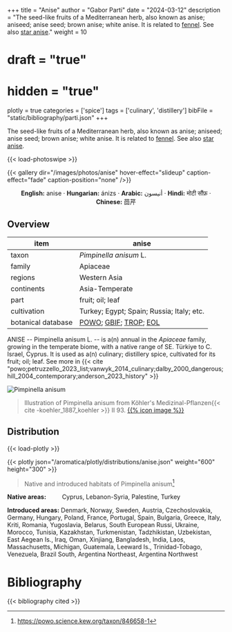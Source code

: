 +++
title = "Anise"
author = "Gabor Parti"
date = "2024-03-12"
description = "The seed-like fruits of a Mediterranean herb, also known as anise; aniseed; anise seed; brown anise; white anise. It is related to [fennel](../items/fennel). See also [star anise](../items/star_anise)."
weight = 10
# draft = "true"
# hidden = "true"
plotly = true
categories = ['spice']
tags = ['culinary', 'distillery']
bibFile = "static/bibliography/parti.json"
+++

The seed-like fruits of a Mediterranean herb, also known as anise; aniseed; anise seed; brown anise; white anise. It is related to [fennel](../items/fennel). See also [star anise](../items/star_anise). [<i class="fab fa-wikipedia-w"></i>](https://en.wikipedia.org/wiki/Anise)

{{< load-photoswipe >}}

{{< gallery dir="/images/photos/anise" hover-effect="slideup" caption-effect="fade" caption-position="none" />}}

<center>

**English:** anise · **Hungarian:** ánizs · **Arabic:** <span class="arabic-text" dir="rtl">أنيسون</span> · **Hindi:** <span class="devanagari-text">मोटी सौंफ़</span> · **Chinese:** <span class="traditional-chinese-text">茴芹</span>

</center>

## Overview

|       item       |                                                                                      anise                                                                                      |
|------------------|---------------------------------------------------------------------------------------------------------------------------------------------------------------------------------|
|       taxon      |                                                                              *Pimpinella anisum* L.                                                                             |
|      family      |                                                                                     Apiaceae                                                                                    |
|      regions     |                                                                                   Western Asia                                                                                  |
|    continents    |                                                                                  Asia-Temperate                                                                                 |
|       part       |                                                                                 fruit; oil; leaf                                                                                |
|    cultivation   |                                                                    Turkey; Egypt; Spain; Russia; Italy; etc.                                                                    |
|botanical database|[POWO](https://powo.science.kew.org/taxon/846658-1); [GBIF](https://www.gbif.org/species/8080300); [TROP](https://tropicos.org/name/1700194); [EOL](https://eol.org/pages/581422)|

ANISE -- Pimpinella anisum L. -- is a(n) annual in the *Apiaceae* family, growing in the temperate biome, with a native range of SE. Türkiye to C. Israel, Cyprus. It is used as a(n) culinary; distillery spice, cultivated for its fruit; oil; leaf. See more in  {{< cite "powo;petruzzello_2023_list;vanwyk_2014_culinary;dalby_2000_dangerous;hill_2004_contemporary;anderson_2023_history" >}}

![Pimpinella anisum](/images/illustrations/anise.png?width=40rem "Illustration of Pimpinella anisum from Köhler's Medizinal-Pflanzen")

>Illustration of Pimpinella anisum from Köhler's Medizinal-Pflanzen{{< cite -koehler_1887_koehler >}} II 93. [{{% icon image %}}](https://www.biodiversitylibrary.org/item/10837#page/529/mode/1up)

## Distribution

{{< load-plotly >}}

{{< plotly json="/aromatica/plotly/distributions/anise.json" weight="600" height="300" >}}

>Native and introduced habitats of Pimpinella anisum[^powo]

[^powo]: https://powo.science.kew.org/taxon/846658-1

<p style="text-align:left;">

**Native areas:** &ensp; &ensp; &ensp; Cyprus, Lebanon-Syria, Palestine, Turkey

**Introduced areas:** Denmark, Norway, Sweden, Austria, Czechoslovakia, Germany, Hungary, Poland, France, Portugal, Spain, Bulgaria, Greece, Italy, Kriti, Romania, Yugoslavia, Belarus, South European Russi, Ukraine, Morocco, Tunisia, Kazakhstan, Turkmenistan, Tadzhikistan, Uzbekistan, East Aegean Is., Iraq, Oman, Xinjiang, Bangladesh, India, Laos, Massachusetts, Michigan, Guatemala, Leeward Is., Trinidad-Tobago, Venezuela, Brazil South, Argentina Northeast, Argentina Northwest

</p>



# Bibliography

{{< bibliography cited >}}

